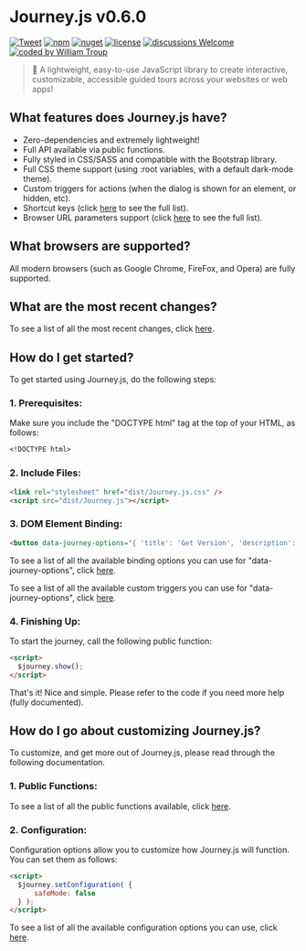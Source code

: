 # Journey.js v0.6.0

[![Tweet](https://img.shields.io/twitter/url/http/shields.io.svg?style=social)](https://twitter.com/intent/tweet?text=Journey.js%2C%20a%20free%20JavaScript%journey%builder&url=https://github.com/williamtroup/Journey.js&hashtags=javascript,html,journey,guide)
[![npm](https://img.shields.io/badge/npmjs-v0.6.0-blue)](https://www.npmjs.com/package/jjourney.js)
[![nuget](https://img.shields.io/badge/nuget-v0.6.0-purple)](https://www.nuget.org/packages/jJourney.js/)
[![license](https://img.shields.io/badge/license-MIT-green)](https://github.com/williamtroup/Journey.js/blob/main/LICENSE.txt)
[![discussions Welcome](https://img.shields.io/badge/discussions-Welcome-red)](https://github.com/williamtroup/Journey.js/discussions)
[![coded by William Troup](https://img.shields.io/badge/coded_by-William_Troup-yellow)](https://github.com/williamtroup)

> 🚶 A lightweight, easy-to-use JavaScript library to create interactive, customizable, accessible guided tours across your websites or web apps!


## What features does Journey.js have?

- Zero-dependencies and extremely lightweight!
- Full API available via public functions.
- Fully styled in CSS/SASS and compatible with the Bootstrap library.
- Full CSS theme support (using :root variables, with a default dark-mode theme).
- Custom triggers for actions (when the dialog is shown for an element, or hidden, etc).
- Shortcut keys (click [here](https://github.com/williamtroup/Journey.js/blob/main/docs/SHORTCUT_KEYS.md) to see the full list).
- Browser URL parameters support (click [here](https://github.com/williamtroup/Journey.js/blob/main/docs/BROWSER_PARAMETERS.md) to see the full list).


## What browsers are supported?

All modern browsers (such as Google Chrome, FireFox, and Opera) are fully supported.


## What are the most recent changes?

To see a list of all the most recent changes, click [here](https://github.com/williamtroup/Journey.js/blob/main/docs/CHANGE_LOG.md).


## How do I get started?

To get started using Journey.js, do the following steps:

### 1. Prerequisites:

Make sure you include the "DOCTYPE html" tag at the top of your HTML, as follows:

```markdown
<!DOCTYPE html>
```

### 2. Include Files:

```markdown
<link rel="stylesheet" href="dist/Journey.js.css" />
<script src="dist/Journey.js"></script>
```

### 3. DOM Element Binding:

```markdown
<button data-journey-options="{ 'title': 'Get Version', 'description': 'Logs the current version of Journey.js to the developers console.', 'order': 6 }" onclick="console.log( $journey.getVersion() );">Get Version</button>
```

To see a list of all the available binding options you can use for "data-journey-options", click [here](https://github.com/williamtroup/Journey.js/blob/main/docs/BINDING_OPTIONS.md).

To see a list of all the available custom triggers you can use for "data-journey-options", click [here](https://github.com/williamtroup/Journey.js/blob/main/docs/BINDING_OPTIONS_CUSTOM_TRIGGERS.md).


### 4. Finishing Up:

To start the journey, call the following public function:

```markdown
<script> 
  $journey.show();
</script>
```

That's it! Nice and simple. Please refer to the code if you need more help (fully documented).


## How do I go about customizing Journey.js?

To customize, and get more out of Journey.js, please read through the following documentation.


### 1. Public Functions:

To see a list of all the public functions available, click [here](https://github.com/williamtroup/Journey.js/blob/main/docs/PUBLIC_FUNCTIONS.md).


### 2. Configuration:

Configuration options allow you to customize how Journey.js will function.  You can set them as follows:

```markdown
<script> 
  $journey.setConfiguration( {
      safeMode: false
  } );
</script>
```

To see a list of all the available configuration options you can use, click [here](https://github.com/williamtroup/Journey.js/blob/main/docs/CONFIGURATION_OPTIONS.md).
